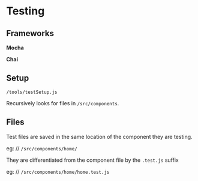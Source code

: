 # Testing

## Frameworks

**Mocha**

**Chai**

## Setup

`/tools/testSetup.js`

Recursively looks for files in `/src/components`.

## Files

Test files are saved in the same location of the component they are testing.

eg: // `/src/components/home/`

They are differentiated from the component file by the `.test.js` suffix

eg: // `/src/components/home/home.test.js`
